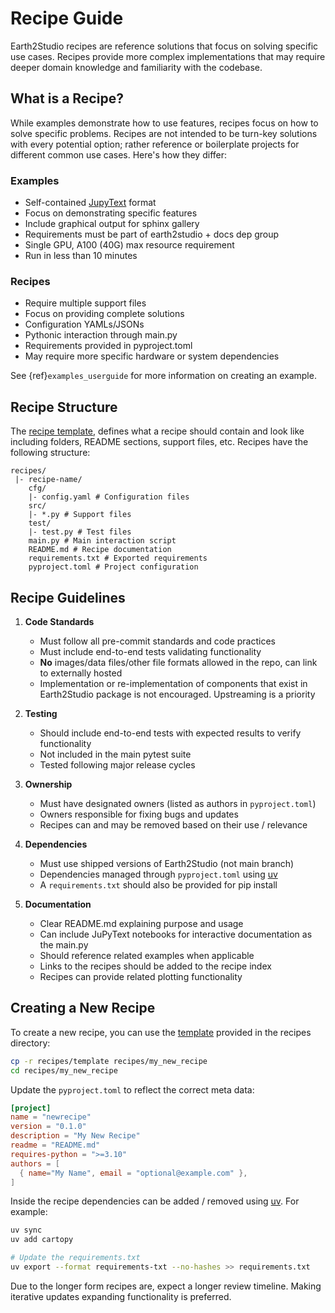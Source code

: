 # Recipe Guide

Earth2Studio recipes are reference solutions that focus on solving specific use cases.
Recipes provide more complex implementations that may require deeper domain knowledge
and familiarity with the codebase.

## What is a Recipe?

While examples demonstrate how to use features, recipes focus on how to solve specific
problems.
Recipes are not intended to be turn-key solutions with every potential option; rather
reference or boilerplate projects for different common use cases.
Here's how they differ:

### Examples

- Self-contained [JupyText](https://jupytext.readthedocs.io/en/latest/) format
- Focus on demonstrating specific features
- Include graphical output for sphinx gallery
- Requirements must be part of earth2studio + docs dep group
- Single GPU, A100 (40G) max resource requirement
- Run in less than 10 minutes

### Recipes

- Require multiple support files
- Focus on providing complete solutions
- Configuration YAMLs/JSONs
- Pythonic interaction through main.py
- Requirements provided in pyproject.toml
- May require more specific hardware or system dependencies

See {ref}`examples_userguide` for more information on creating an example.

## Recipe Structure

The [recipe template](https://github.com/NVIDIA/earth2studio/recipes/template/),
defines what a recipe should contain and look like including folders, README sections,
support files, etc.
Recipes have the following structure:

```text
recipes/
 |- recipe-name/
    cfg/
    |- config.yaml # Configuration files
    src/
    |- *.py # Support files
    test/
    |- test.py # Test files
    main.py # Main interaction script
    README.md # Recipe documentation
    requirements.txt # Exported requirements
    pyproject.toml # Project configuration
```

## Recipe Guidelines

1. **Code Standards**

    - Must follow all pre-commit standards and code practices
    - Must include end-to-end tests validating functionality
    - **No** images/data files/other file formats allowed in the repo, can link to
        externally hosted
    - Implementation or re-implementation of components that exist in Earth2Studio
        package is not encouraged. Upstreaming is a priority

2. **Testing**

    - Should include end-to-end tests with expected results to verify functionality
    - Not included in the main pytest suite
    - Tested following major release cycles

3. **Ownership**

    - Must have designated owners (listed as authors in `pyproject.toml`)
    - Owners responsible for fixing bugs and updates
    - Recipes can and may be removed based on their use / relevance

4. **Dependencies**

    - Must use shipped versions of Earth2Studio (not main branch)
    - Dependencies managed through `pyproject.toml` using [uv](https://docs.astral.sh/uv/)
    - A `requirements.txt` should also be provided for pip install

5. **Documentation**

    - Clear README.md explaining purpose and usage
    - Can include JuPyText notebooks for interactive documentation as the main.py
    - Should reference related examples when applicable
    - Links to the recipes should be added to the recipe index
    - Recipes can provide related plotting functionality

## Creating a New Recipe

To create a new recipe, you can use the [template](https://github.com/NVIDIA/earth2studio/recipes/template/)
provided in the recipes directory:

```bash
cp -r recipes/template recipes/my_new_recipe
cd recipes/my_new_recipe
```

Update the `pyproject.toml` to reflect the correct meta data:

```toml
[project]
name = "newrecipe"
version = "0.1.0"
description = "My New Recipe"
readme = "README.md"
requires-python = ">=3.10"
authors = [
  { name="My Name", email = "optional@example.com" },
]
```

Inside the recipe dependencies can be added / removed using [uv](https://docs.astral.sh/uv/).
For example:

```bash
uv sync
uv add cartopy

# Update the requirements.txt
uv export --format requirements-txt --no-hashes >> requirements.txt
```

Due to the longer form recipes are, expect a longer review timeline.
Making iterative updates expanding functionality is preferred.
